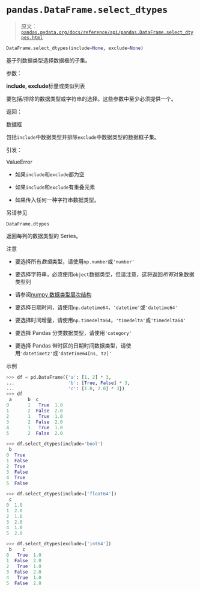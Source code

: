 # `pandas.DataFrame.select_dtypes`

> 原文：[`pandas.pydata.org/docs/reference/api/pandas.DataFrame.select_dtypes.html`](https://pandas.pydata.org/docs/reference/api/pandas.DataFrame.select_dtypes.html)

```py
DataFrame.select_dtypes(include=None, exclude=None)
```

基于列数据类型选择数据框的子集。

参数：

**include, exclude**标量或类似列表

要包括/排除的数据类型或字符串的选择。这些参数中至少必须提供一个。

返回：

数据框

包括`include`中数据类型并排除`exclude`中数据类型的数据框子集。

引发：

ValueError

+   如果`include`和`exclude`都为空

+   如果`include`和`exclude`有重叠元素

+   如果传入任何一种字符串数据类型。

另请参见

`DataFrame.dtypes`

返回每列的数据类型的 Series。

注意

+   要选择所有*数值*类型，请使用`np.number`或`'number'`

+   要选择字符串，必须使用`object`数据类型，但请注意，这将返回*所有*对象数据类型列

+   请参阅[numpy 数据类型层次结构](https://numpy.org/doc/stable/reference/arrays.scalars.html)

+   要选择日期时间，请使用`np.datetime64`，`'datetime'`或`'datetime64'`

+   要选择时间增量，请使用`np.timedelta64`，`'timedelta'`或`'timedelta64'`

+   要选择 Pandas 分类数据类型，请使用`'category'`

+   要选择 Pandas 带时区的日期时间数据类型，请使用`'datetimetz'`或`'datetime64[ns, tz]'`

示例

```py
>>> df = pd.DataFrame({'a': [1, 2] * 3,
...                    'b': [True, False] * 3,
...                    'c': [1.0, 2.0] * 3})
>>> df
 a      b  c
0       1   True  1.0
1       2  False  2.0
2       1   True  1.0
3       2  False  2.0
4       1   True  1.0
5       2  False  2.0 
```

```py
>>> df.select_dtypes(include='bool')
 b
0  True
1  False
2  True
3  False
4  True
5  False 
```

```py
>>> df.select_dtypes(include=['float64'])
 c
0  1.0
1  2.0
2  1.0
3  2.0
4  1.0
5  2.0 
```

```py
>>> df.select_dtypes(exclude=['int64'])
 b    c
0   True  1.0
1  False  2.0
2   True  1.0
3  False  2.0
4   True  1.0
5  False  2.0 
```
